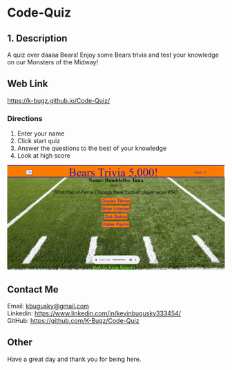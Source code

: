 # Code-Quiz


## 1. Description
A quiz over daaaa Bears! Enjoy some Bears trivia and test your knowledge on our Monsters of the Midway!

## Web Link
https://k-bugz.github.io/Code-Quiz/

### Directions
1. Enter your name
2. Click start quiz
3. Answer the questions to the best of your knowledge
4. Look at high score

![picture of deployed site](assets/media/rmIMG1.png)

<!-- Links to your social media accounts -->
## Contact Me
Email: kbugusky@gmail.com <br>
Linkedin: https://www.linkedin.com/in/kevinbugusky333454/ <br>
GitHub: https://github.com/K-Bugz/Code-Quiz

## Other 

Have a great day and thank you for being here. 
